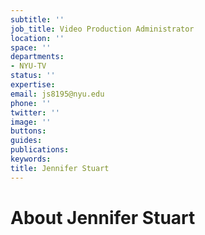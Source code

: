 ```yaml
---
subtitle: ''
job_title: Video Production Administrator
location: ''
space: ''
departments:
- NYU-TV
status: ''
expertise: 
email: js8195@nyu.edu
phone: ''
twitter: ''
image: ''
buttons: 
guides: 
publications: 
keywords: 
title: Jennifer Stuart
---
```


# About Jennifer Stuart